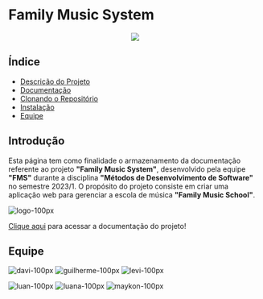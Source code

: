 
# Family Music System

<p align="center">
<img src="http://img.shields.io/static/v1?label=STATUS&message=PROCESSING&color=GREEN&style=for-the-badge"/>
</p>

## Índice 

* [Descrição do Projeto](#descrição-do-projeto)
* [Documentação](#documentação)
* [Clonando o Repositório](#clonando-o-repositório)
* [Instalação](#instalação)
* [Equipe](#equipe)

## Introdução

Esta página tem como finalidade o armazenamento da documentação referente ao projeto **"Family Music System"**, desenvolvido pela equipe **"FMS"** durante a disciplina **"Métodos de Desenvolvimento de Software"** no semestre 2023/1. O propósito do projeto consiste em criar uma aplicação web para gerenciar a escola de música **"Family Music School"**. 

![logo-100px](https://user-images.githubusercontent.com/89596623/232324171-b4e4cb66-a4b4-4f98-8e65-2a5f54bdacb7.png)

[Clique aqui](https://mdsreq-fga-unb.github.io/2023.1-FamilyMusicSystem/) para acessar a documentação do projeto! 

## Equipe

![davi-100px](https://user-images.githubusercontent.com/89596623/232325365-f51e4b38-d22e-4f74-ab3f-a39b55a71721.png) ![guilherme-100px](https://user-images.githubusercontent.com/89596623/232325368-feb63fbe-fe9f-4e8a-aa7f-1666a4a7e407.png) ![levi-100px](https://user-images.githubusercontent.com/89596623/232325382-09f5ce01-2580-462d-ab33-88ed6863ddc0.png) 

![luan-100px](https://user-images.githubusercontent.com/89596623/232325387-e9d71652-536c-46ea-99ef-26182b0af2d0.png) ![luana-100px](https://user-images.githubusercontent.com/89596623/232325390-1e27cef3-f27c-49dd-9b05-f61952f2c506.png) ![maykon-100px](https://user-images.githubusercontent.com/89596623/232325392-79161aa9-10dd-4be2-9623-e7cd645b6455.png)    



